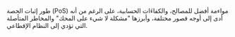 طور إثبات الحصة (PoS) مواءمة أفضل للمصالح، والكفاءَات الحسابية، على الرغم من أنه أدى إلى أوجه قصور مختلفة، وأبرزها "مشكلة لا شيء على المحك" والمخاطر المتأصلة التي تؤدي إلى النظام الإقطاعي.

